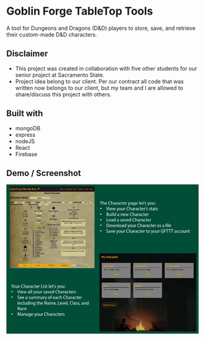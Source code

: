 # Goblin Forge TableTop Tools
A tool for Dungeons and Dragons (D&D) players to store, save, and retrieve their custom-made D&D characters. 

## Disclaimer
* This project was created in collaboration with five other students for our senior project at Sacramento State.
* Project idea belong to our client. Per our contract all code that was written now belongs to our client, but my team and I are allowed to share/discuss this project with others.

## Built with
* mongoDB
* express
* nodeJS
* React
* Firebase

## Demo / Screenshot
![In depth explaination of the project](DemoScreenshot.PNG)
